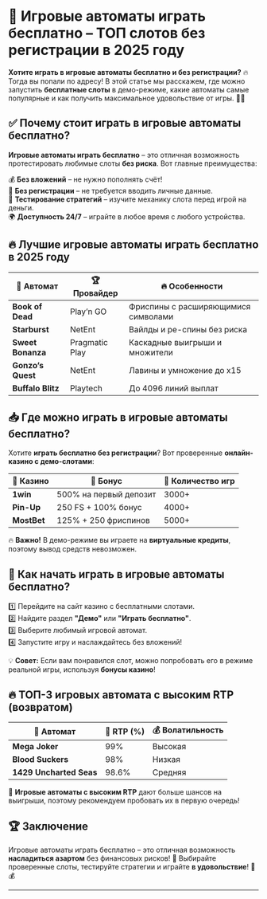 # 🎰 Игровые автоматы играть бесплатно – ТОП слотов без регистрации в 2025 году

**Хотите играть в игровые автоматы бесплатно и без регистрации?** 🔥 Тогда вы попали по адресу! В этой статье мы расскажем, где можно запустить **бесплатные слоты** в демо-режиме, какие автоматы самые популярные и как получить максимальное удовольствие от игры. 🚀🎰

## ✅ Почему стоит играть в игровые автоматы бесплатно?

**Игровые автоматы играть бесплатно** – это отличная возможность протестировать любимые слоты **без риска**. Вот главные преимущества:

💰 **Без вложений** – не нужно пополнять счёт!  
🎯 **Без регистрации** – не требуется вводить личные данные.  
🔄 **Тестирование стратегий** – изучите механику слота перед игрой на деньги.  
🌍 **Доступность 24/7** – играйте в любое время с любого устройства.  

## 🔥 Лучшие игровые автоматы играть бесплатно в 2025 году

| 🎰 Автомат | 🏆 Провайдер | 🔥 Особенности |
|-----------|------------|-------------|
| **Book of Dead** | Play’n GO | Фриспины с расширяющимися символами |
| **Starburst** | NetEnt | Вайлды и ре-спины без риска |
| **Sweet Bonanza** | Pragmatic Play | Каскадные выигрыши и множители |
| **Gonzo’s Quest** | NetEnt | Лавины и умножение до х15 |
| **Buffalo Blitz** | Playtech | До 4096 линий выплат |

## 📥 Где можно играть в игровые автоматы бесплатно?

Хотите **играть бесплатно без регистрации**? Вот проверенные **онлайн-казино с демо-слотами**:

| 🌟 Казино | 🎁 Бонус | 🎲 Количество игр |
|-----------|---------|----------------|
| **1win** | 500% на первый депозит | 3000+ |
| **Pin-Up** | 250 FS + 100% бонус | 4000+ |
| **MostBet** | 125% + 250 фриспинов | 5000+ |

🔥 **Важно!** В демо-режиме вы играете на **виртуальные кредиты**, поэтому вывод средств невозможен.

## 🎯 Как начать играть в игровые автоматы бесплатно?

1️⃣ Перейдите на сайт казино с бесплатными слотами.  
2️⃣ Найдите раздел **"Демо"** или **"Играть бесплатно"**.  
3️⃣ Выберите любимый игровой автомат.  
4️⃣ Запустите игру и наслаждайтесь без вложений!  

💡 **Совет:** Если вам понравился слот, можно попробовать его в режиме реальной игры, используя **бонусы казино**!

## 🔥 ТОП-3 игровых автомата с высоким RTP (возвратом)

| 🎰 Автомат | 🎲 RTP (%) | 💰 Волатильность |
|-----------|----------|---------------|
| **Mega Joker** | 99% | Высокая |
| **Blood Suckers** | 98% | Низкая |
| **1429 Uncharted Seas** | 98.6% | Средняя |

🎰 **Игровые автоматы с высоким RTP** дают больше шансов на выигрыши, поэтому рекомендуем пробовать их в первую очередь!

## 🏆 Заключение

Игровые автоматы играть бесплатно – это отличная возможность **насладиться азартом** без финансовых рисков! 🚀 Выбирайте проверенные слоты, тестируйте стратегии и играйте **в удовольствие**! 🎯💰

---


